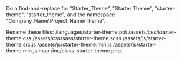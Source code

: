 Do a find-and-replace for "Starter_Theme", "Starter Theme", "starter-theme", "starter_theme", and the namespace "Company_Name\Project_Name\Theme".

Rename these files:
/languages/starter-theme.pot
/assets/css/starter-theme.css
/assets/css/sass/starter-theme.scss
/assets/js/starter-theme.src.js
/assets/js/starter-theme.min.js
/assets/js/starter-theme.min.js.map
/inc/class-starter-theme.php.